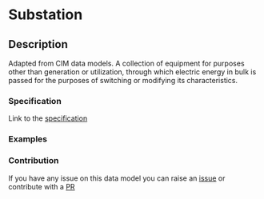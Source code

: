 # Substation

## Description 

Adapted from CIM data models. A collection of equipment for purposes other than generation or utilization, through which electric energy in bulk is passed for the purposes of switching or modifying its characteristics.
### Specification

Link to the [specification](https://smart-data-models.github.io/dataModel.EnergyCIM/Substation/doc/spec.md)
### Examples
### Contribution

 If you have any issue on this data model you can raise an [issue](https://github.com/smart-data-models/dataModel.EnergyCIM/issues)  or contribute with a [PR](https://github.com/smart-data-models/dataModel.EnergyCIM/pulls)